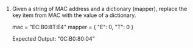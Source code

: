 1. Given a string of MAC address and a dictionary (mapper), replace the key item from
   MAC with the value of a dictionary.

   mac = "EC:B0:8T:E4"
   mapper = {
   "E": 0,
   "T": 0
   }

   Expected Output: "0C:B0:80:04"

